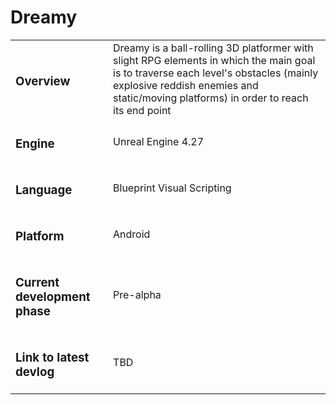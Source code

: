 # Dreamy

<table>
  <tr>
    <td>
      <h3>Overview</h3>
    </td>
    <td>
      Dreamy is a ball-rolling 3D platformer with slight RPG elements in which the main goal is to traverse each level's obstacles (mainly explosive reddish enemies and static/moving platforms) in order to reach its end point
    </td>
  </tr>
  <tr>
    <td>
      <h3>Engine</h3>
    </td>
    <td>
      Unreal Engine 4.27
    </td>
  </tr>
  <tr>
    <td>
      <h3>Language</h3>
    </td>
    <td>
      Blueprint Visual Scripting
    </td>
  </tr>
  <tr>
    <td>
      <h3>
        Platform
      </h3>
    </td>
    <td>
    Android
    </td>
  </tr>
  <tr>
    <td>
      <h3>Current development phase</h3>
    </td>
    <td>
      Pre-alpha
    </td>
  </tr>
  <tr>
    <td>
      <h3>Link to latest devlog</h3>
    </td>
    <td>
      TBD
    </td>
  </tr>
</table>


